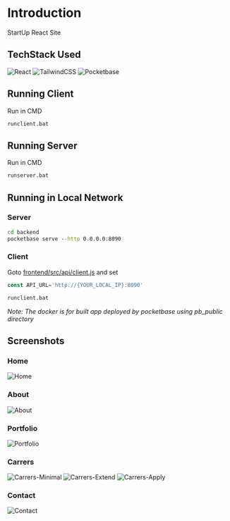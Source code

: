 # Introduction

StartUp React Site

## TechStack Used
![React](https://img.shields.io/badge/react-%2320232a.svg?style=for-the-badge&logo=react&logoColor=%2361DAFB)
![TailwindCSS](https://img.shields.io/badge/tailwindcss-%2338B2AC.svg?style=for-the-badge&logo=tailwind-css&logoColor=white)
![Pocketbase](https://pocketbase.io/images/logo.svg)


## Running Client 

Run in CMD
```cmd
runclient.bat
```

## Running Server
Run in CMD
```cmd
runserver.bat
```

## Running in Local Network

### Server
```cmd
cd backend
pocketbase serve --http 0.0.0.0:8090
```

### Client
 Goto [frontend/src/api/client.js](frontend/api/src) and set
 ```js
 const API_URL='http://{YOUR_LOCAL_IP}:8090'
 ```
 ```cmd
runclient.bat
```

*Note: The docker is for built app deployed by pocketbase using pb_public directory*

## Screenshots

### Home
![Home](screenshots/home.png)
### About
![About](screenshots/about-us.png)
### Portfolio
![Portfolio](screenshots/portfolio.png)
### Carrers
![Carrers-Minimal](screenshots/carrers-minimal.png)
![Carrers-Extend](screenshots/carrers-extend.png)
![Carrers-Apply](screenshots/carrers-apply.png)
### Contact
![Contact](screenshots/contact.png)
